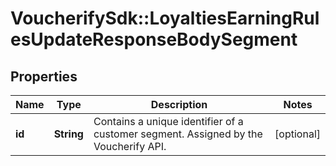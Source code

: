 # VoucherifySdk::LoyaltiesEarningRulesUpdateResponseBodySegment

## Properties

| Name | Type | Description | Notes |
| ---- | ---- | ----------- | ----- |
| **id** | **String** | Contains a unique identifier of a customer segment. Assigned by the Voucherify API. | [optional] |

